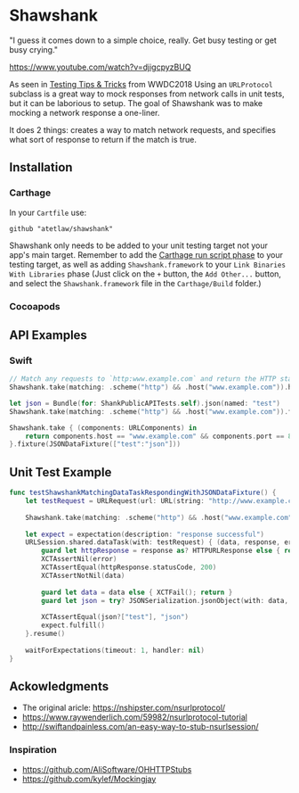 # Shawshank
"I guess it comes down to a simple choice, really. Get busy testing or get busy crying."

https://www.youtube.com/watch?v=djigcpyzBUQ

As seen in [Testing Tips & Tricks](https://developer.apple.com/videos/play/wwdc2018/417/?time=480) from WWDC2018 Using an `URLProtocol` subclass is a great way to mock responses from network calls in unit tests, but it can be laborious to setup. The goal of Shawshank was to make mocking a network response a one-liner.

It does 2 things: creates a way to match network requests, and specifies what sort of response to return if the match is true.

## Installation
### Carthage

In your `Cartfile` use:

```
github "atetlaw/shawshank"
```

Shawshank only needs to be added to your unit testing target not your app's main target. Remember to add the [Carthage run script phase](https://github.com/Carthage/Carthage#adding-frameworks-to-an-application) to your testing target, as well as adding `Shawshank.framework` to your `Link Binaries With Libraries` phase (Just click on the `+` button, the `Add Other...` button, and select the `Shawshank.framework` file in the `Carthage/Build` folder.)

### Cocoapods


## API Examples
### Swift
```swift
// Match any requests to `http:www.example.com` and return the HTTP status: Not Permitted
Shawshank.take(matching: .scheme("http") && .host("www.example.com")).httpStatus(.notPermitted)
```

```swift
let json = Bundle(for: ShankPublicAPITests.self).json(named: "test")
Shawshank.take(matching: .scheme("http") && .host("www.example.com")).fixture(json)
```

```swift
Shawshank.take { (components: URLComponents) in
    return components.host == "www.example.com" && components.port == 82
}.fixture(JSONDataFixture(["test":"json"]))
```

## Unit Test Example
```swift
func testShawshankMatchingDataTaskRespondingWithJSONDataFixture() {
    let testRequest = URLRequest(url: URL(string: "http://www.example.com")!)
    
    Shawshank.take(matching: .scheme("http") && .host("www.example.com")).fixture(JSONDataFixture(["test":"json"]))
    
    let expect = expectation(description: "response successful")
    URLSession.shared.dataTask(with: testRequest) { (data, response, error) -> Void in
        guard let httpResponse = response as? HTTPURLResponse else { return }
        XCTAssertNil(error)
        XCTAssertEqual(httpResponse.statusCode, 200)
        XCTAssertNotNil(data)
        
        guard let data = data else { XCTFail(); return }
        guard let json = try? JSONSerialization.jsonObject(with: data, options:[]) as? Dictionary<String, String> else { XCTFail(); return }
            
        XCTAssertEqual(json?["test"], "json")
        expect.fulfill()
    }.resume()
        
    waitForExpectations(timeout: 1, handler: nil)
}
```

## Ackowledgments

* The original aricle: https://nshipster.com/nsurlprotocol/
* https://www.raywenderlich.com/59982/nsurlprotocol-tutorial
* http://swiftandpainless.com/an-easy-way-to-stub-nsurlsession/

### Inspiration

* https://github.com/AliSoftware/OHHTTPStubs
* https://github.com/kylef/Mockingjay

